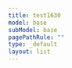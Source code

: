 ```yaml
---
title: test1630
model: base
subModel: base
pagePathRule: ""
type: _default
layout: list
---
```


